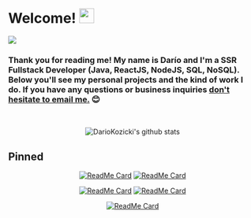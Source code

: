 # Welcome! <img src="https://i.imgur.com/aP4YUh9.gif" width="30">

<a href="https://thekozicki.tk">
  <img src="https://i.imgur.com/lxJHOry.png">
</a>
<br/>

### Thank you for reading me! My name is Darío and I'm a SSR Fullstack Developer (Java, ReactJS, NodeJS, SQL, NoSQL). Below you'll see my personal projects and the kind of work I do. If you have any questions or business inquiries [don't hesitate to email me.](mailto:dariokozicki@gmail.com) :blush:

<br/>

<center>

  ![DarioKozicki's github stats](https://github-readme-stats.vercel.app/api?username=dariokozicki&count_private=true&show_icons=true&theme=dracula)
</center>

## Pinned

<center>

[![ReadMe Card](https://github-readme-stats.vercel.app/api/pin/?username=dariokozicki&repo=portfolio&show_owner=true&theme=dracula)](https://github.com/dariokozicki/portfolio) [![ReadMe Card](https://github-readme-stats.vercel.app/api/pin/?username=dariokozicki&repo=client-free2play&show_owner=true&theme=dracula)](https://github.com/dariokozicki/client-free2play)
</center>

<center>

[![ReadMe Card](https://github-readme-stats.vercel.app/api/pin/?username=dariokozicki&repo=server-free2play&show_owner=true&theme=dracula)](https://github.com/dariokozicki/server-free2play) [![ReadMe Card](https://github-readme-stats.vercel.app/api/pin/?username=dariokozicki&repo=gaf-metalurgica&show_owner=true&theme=dracula)](https://github.com/dariokozicki/gaf-metalurgica)
</center>

<center>

[![ReadMe Card](https://github-readme-stats.vercel.app/api/pin/?username=dariokozicki&repo=restobar&show_owner=true&theme=dracula)](https://github.com/dariokozicki/restobar)
</center>

